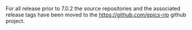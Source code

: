 For all release prior to 7.0.2 the source repositories and the associated release tags have been moved to the https://github.com/epics-rip github project.
